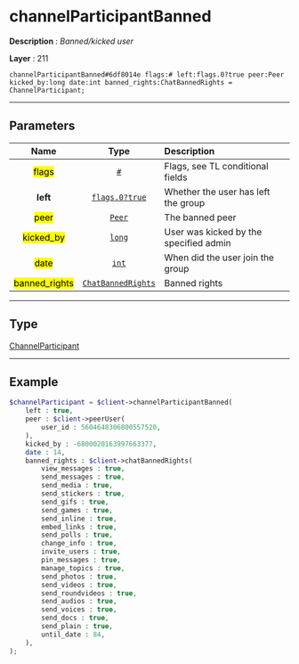 # channelParticipantBanned

**Description** : *Banned/kicked user*

**Layer** : 211

```tl
channelParticipantBanned#6df8014e flags:# left:flags.0?true peer:Peer kicked_by:long date:int banned_rights:ChatBannedRights = ChannelParticipant;
```

---

## Parameters

| Name | Type | Description |
| :---: | :---: | :--- |
| <mark>flags</mark> | [`#`](type/#) | Flags, see TL conditional fields |
| **left** | [`flags.0?true`](type/true) | Whether the user has left the group |
| <mark>peer</mark> | [`Peer`](type/Peer) | The banned peer |
| <mark>kicked_by</mark> | [`long`](type/long) | User was kicked by the specified admin |
| <mark>date</mark> | [`int`](type/int) | When did the user join the group |
| <mark>banned_rights</mark> | [`ChatBannedRights`](type/ChatBannedRights) | Banned rights |

---

## Type

[ChannelParticipant](type/ChannelParticipant)

---

## Example

```php
$channelParticipant = $client->channelParticipantBanned(
	left : true,
	peer : $client->peerUser(
		user_id : 5604648306800557520,
	),
	kicked_by : -6800020163997663377,
	date : 14,
	banned_rights : $client->chatBannedRights(
		view_messages : true,
		send_messages : true,
		send_media : true,
		send_stickers : true,
		send_gifs : true,
		send_games : true,
		send_inline : true,
		embed_links : true,
		send_polls : true,
		change_info : true,
		invite_users : true,
		pin_messages : true,
		manage_topics : true,
		send_photos : true,
		send_videos : true,
		send_roundvideos : true,
		send_audios : true,
		send_voices : true,
		send_docs : true,
		send_plain : true,
		until_date : 84,
	),
);
```